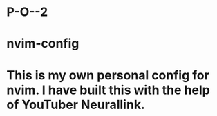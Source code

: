 # P-O--2
# nvim-config
# This is my own personal config for nvim. I have built this with the help of YouTuber Neurallink.
